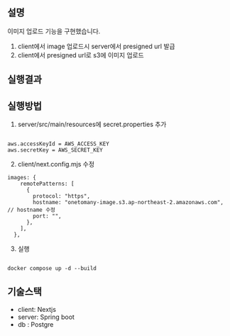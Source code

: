 ## 설명

이미지 업로드 기능을 구현했습니다.
1. client에서 image 업로드시 server에서 presigned url 발급
2. client에서 presigned url로 s3에 이미지 업로드

## 실행결과



## 실행방법

1. server/src/main/resources에 secret.properties 추가
```

aws.accessKeyId = AWS_ACCESS_KEY
aws.secretKey = AWS_SECRET_KEY

```

2. client/next.config.mjs 수정
```
images: {
    remotePatterns: [
      {
        protocol: "https",
        hostname: "onetomany-image.s3.ap-northeast-2.amazonaws.com", // hostname 수정 
        port: "",
      },
    ],
  },

```

3. 실행 

```

docker compose up -d --build

```



## 기술스택
- client: Nextjs
- server: Spring boot
- db    : Postgre


